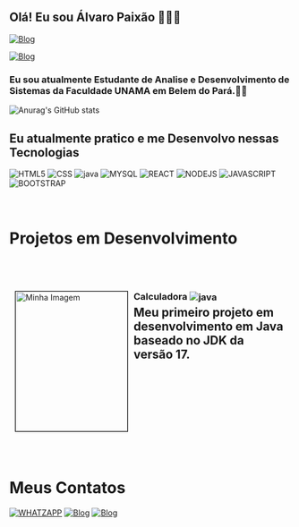 
## Olá! Eu sou Álvaro Paixão 👨🏽‍💻

[![Blog](https://img.shields.io/badge/alvarojppz@gmail.com-D14836?style=for-the-badge&logo=gmail&logoColor=white)](https://mail.google.com/mail/?view=cm&fs=1&to=alvarojppz@gmail.com&su=Olá,%20tudo%20bem?%20Hello,%20how%20are%20you?%20你好，你好吗？)



[![Blog](https://img.shields.io/badge/LinkedIn-0077B5?style=for-the-badge&logo=linkedin&logoColor=white)](https://www.linkedin.com/in/%C3%A1lvaro-paix%C3%A3o-26855522b/)

### Eu sou atualmente Estudante de Analise e Desenvolvimento de Sistemas da Faculdade UNAMA em Belem do Pará.👨‍🎓

![Anurag's GitHub stats](https://github-readme-stats.vercel.app/api?username=ALVAROJPP&show_icons=true&theme=ocean_dark)

## Eu atualmente pratico e me Desenvolvo nessas Tecnologias<br/> 

<div style = "display: inline_block">
<img  alt = "HTML5" src= "https://img.shields.io/badge/HTML5-E34F26?style=for-the-badge&logo=html5&logoColor=white">
<img  alt = "CSS" src= "https://img.shields.io/badge/CSS3-1572B6?style=for-the-badge&logo=css3&logoColor=white">
<img  alt = "java" src= "https://img.shields.io/badge/Java-ED8B00?style=for-the-badge&logo=openjdk&logoColor=white">
<img alt = "MYSQL" src= "https://img.shields.io/badge/MySQL-00000F?style=for-the-badge&logo=mysql&logoColor=white">
<img  alt = "REACT" src= "    https://img.shields.io/badge/React-20232A?style=for-the-badge&logo=react&logoColor=61DAFB">
<img  alt = "NODEJS" src= "https://img.shields.io/badge/Node.js-43853D?style=for-the-badge&logo=node.js&logoColor=white">
<img  alt = "JAVASCRIPT" src= "https://img.shields.io/badge/JavaScript-F7DF1E?style=for-the-badge&logo=javascript&logoColor=black">
<img  alt = "BOOTSTRAP" src= "https://img.shields.io/badge/Bootstrap-563D7C?style=for-the-badge&logo=bootstrap&logoColor=white">
</br>

# </br>Projetos em Desenvolvimento
</br></br>

<div style="display: flex; align-items: flex-start; padding: 10px;">
  <img src="https://i.imgur.com/CKnijl4.jpg" alt="Minha Imagem" width="200" height="250" style="border: 1px solid black;">
  <div style="margin-left: 10px;">
    <h3 style="margin: 0;">
      Calculadora 
      <img alt="java" src="https://img.shields.io/badge/Java-ED8B00?style=for-the-badge&logo=openjdk&logoColor=white" style="vertical-align: middle;">
    </h3>
    <h2 style="margin-top: 5px;">Meu primeiro projeto em desenvolvimento em Java baseado no JDK da versão 17.</p>
  </div>
</div>

# </br>Meus Contatos


[![WHATZAPP](https://img.shields.io/badge/WhatsApp-25D366?style=for-the-badge&logo=whatsapp&logoColor=white)](https://api.whatsapp.com/send?phone=5591993623799)
[![Blog](https://img.shields.io/badge/GMAIL-D14836?style=for-the-badge&logo=gmail&logoColor=white)](https://mail.google.com/mail/?view=cm&fs=1&to=alvarojppz@gmail.com&su=Olá,%20tudo%20bem?%20Hello,%20how%20are%20you?%20你好，你好吗？)
[![Blog](https://img.shields.io/badge/LinkedIn-0077B5?style=for-the-badge&logo=linkedin&logoColor=white)](https://www.linkedin.com/in/%C3%A1lvaro-paix%C3%A3o-26855522b/)

